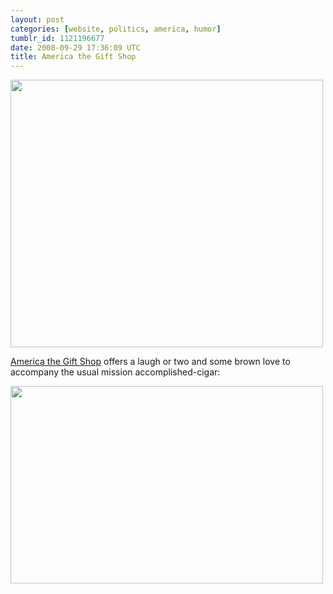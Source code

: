 ```yaml
---
layout: post
categories: [website, politics, america, humor]
tumblr_id: 1121196677
date: 2008-09-29 17:36:09 UTC
title: America the Gift Shop
---
```


<a href="http://www.americathegiftshop.com/#/6"><img src="/attachments/2008/09/america-the-gift-shop-i-love-tshirt.jpg" alt="" title="america-the-gift-shop-i-love-tshirt" width="500" height="428" class="alignnone size-full wp-image-783" /><a/>

<a href="http://www.americathegiftshop.com/">America the Gift Shop</a> offers a laugh or two and some brown love to accompany the usual mission accomplished-cigar:

<a href="http://www.americathegiftshop.com/#/9"><img src="/attachments/2008/09/america-the-gift-shop-success-chocolate.jpg" alt="" title="america-the-gift-shop-success-chocolate" width="500" height="316" class="alignnone size-full wp-image-784" /></a>
